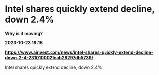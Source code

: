 # Intel shares quickly extend decline, down 2.4%
**Why is it moving?**

**2023-10-23 19:16**

**https://www.ainvest.com/news/intel-shares-quickly-extend-decline-down-2-4-2310100021eab28297db5739/**

Intel shares quickly extend decline, down 2.4%